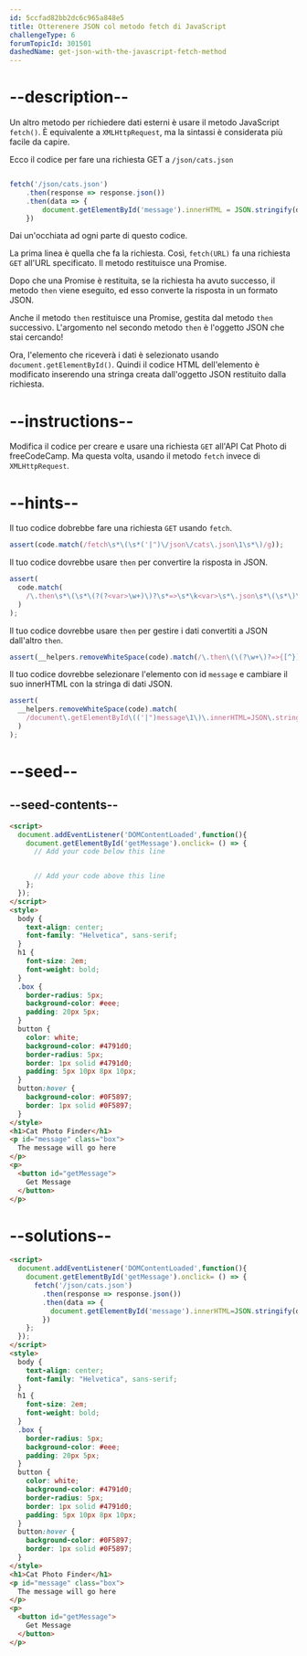 ```yaml
---
id: 5ccfad82bb2dc6c965a848e5
title: Otterenere JSON col metodo fetch di JavaScript
challengeType: 6
forumTopicId: 301501
dashedName: get-json-with-the-javascript-fetch-method
---
```


# --description--

Un altro metodo per richiedere dati esterni è usare il metodo JavaScript `fetch()`. È equivalente a `XMLHttpRequest`, ma la sintassi è considerata più facile da capire.

Ecco il codice per fare una richiesta GET a `/json/cats.json`

```js

fetch('/json/cats.json')
    .then(response => response.json())
    .then(data => {
        document.getElementById('message').innerHTML = JSON.stringify(data);
    })

```

Dai un'occhiata ad ogni parte di questo codice.

La prima linea è quella che fa la richiesta. Così, `fetch(URL)` fa una richiesta `GET` all'URL specificato. Il metodo restituisce una Promise.

Dopo che una Promise è restituita, se la richiesta ha avuto successo, il metodo `then` viene eseguito, ed esso converte la risposta in un formato JSON.

Anche il metodo `then` restituisce una Promise, gestita dal metodo `then` successivo. L'argomento nel secondo metodo `then` è l'oggetto JSON che stai cercando!

Ora, l'elemento che riceverà i dati è selezionato usando `document.getElementById()`. Quindi il codice HTML dell'elemento è modificato inserendo una stringa creata dall'oggetto JSON restituito dalla richiesta.

# --instructions--

Modifica il codice per creare e usare una richiesta `GET` all'API Cat Photo di freeCodeCamp. Ma questa volta, usando il metodo `fetch` invece di `XMLHttpRequest`.

# --hints--

Il tuo codice dobrebbe fare una richiesta `GET` usando `fetch`.

```js
assert(code.match(/fetch\s*\(\s*('|")\/json\/cats\.json\1\s*\)/g));
```

Il tuo codice dovrebbe usare `then` per convertire la risposta in JSON.

```js
assert(
  code.match(
    /\.then\s*\(\s*\(?(?<var>\w+)\)?\s*=>\s*\k<var>\s*\.json\s*\(\s*\)\s*\)/g
  )
);
```

Il tuo codice dovrebbe usare `then` per gestire i dati convertiti a JSON dall'altro `then`.

```js
assert(__helpers.removeWhiteSpace(code).match(/\.then\(\(?\w+\)?=>{[^}]*}\)/g));
```

Il tuo codice dovrebbe selezionare l'elemento con id `message` e cambiare il suo innerHTML con la stringa di dati JSON.

```js
assert(
  __helpers.removeWhiteSpace(code).match(
    /document\.getElementById\(('|")message\1\)\.innerHTML=JSON\.stringify\(?\w+\)/g
  )
);
```

# --seed--

## --seed-contents--

```html
<script>
  document.addEventListener('DOMContentLoaded',function(){
    document.getElementById('getMessage').onclick= () => {
      // Add your code below this line


      // Add your code above this line
    };
  });
</script>
<style>
  body {
    text-align: center;
    font-family: "Helvetica", sans-serif;
  }
  h1 {
    font-size: 2em;
    font-weight: bold;
  }
  .box {
    border-radius: 5px;
    background-color: #eee;
    padding: 20px 5px;
  }
  button {
    color: white;
    background-color: #4791d0;
    border-radius: 5px;
    border: 1px solid #4791d0;
    padding: 5px 10px 8px 10px;
  }
  button:hover {
    background-color: #0F5897;
    border: 1px solid #0F5897;
  }
</style>
<h1>Cat Photo Finder</h1>
<p id="message" class="box">
  The message will go here
</p>
<p>
  <button id="getMessage">
    Get Message
  </button>
</p>
```

# --solutions--

```html
<script>
  document.addEventListener('DOMContentLoaded',function(){
    document.getElementById('getMessage').onclick= () => {
      fetch('/json/cats.json')
        .then(response => response.json())
        .then(data => {
          document.getElementById('message').innerHTML=JSON.stringify(data);
        })
    };
  });
</script>
<style>
  body {
    text-align: center;
    font-family: "Helvetica", sans-serif;
  }
  h1 {
    font-size: 2em;
    font-weight: bold;
  }
  .box {
    border-radius: 5px;
    background-color: #eee;
    padding: 20px 5px;
  }
  button {
    color: white;
    background-color: #4791d0;
    border-radius: 5px;
    border: 1px solid #4791d0;
    padding: 5px 10px 8px 10px;
  }
  button:hover {
    background-color: #0F5897;
    border: 1px solid #0F5897;
  }
</style>
<h1>Cat Photo Finder</h1>
<p id="message" class="box">
  The message will go here
</p>
<p>
  <button id="getMessage">
    Get Message
  </button>
</p>
```
